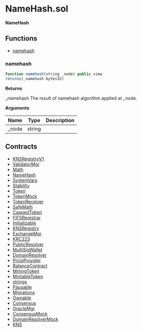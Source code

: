 ﻿# NameHash.sol

**NameHash**

## Functions

- [namehash](#namehash)

### namehash

```js
function namehash(string _node) public view
returns(_namehash bytes32)
```

**Returns**

_namehash The result of namehash algorithm applied at _node.

**Arguments**

| Name        | Type           | Description  |
| ------------- |------------- | -----|
| _node | string |  | 

## Contracts

- [KNSRegistryV1](KNSRegistryV1.md)
- [ValidatorMgr](ValidatorMgr.md)
- [Math](Math.md)
- [NameHash](NameHash.md)
- [SystemVars](SystemVars.md)
- [Stability](Stability.md)
- [Token](Token.md)
- [TokenMock](TokenMock.md)
- [TokenReceiver](TokenReceiver.md)
- [SafeMath](SafeMath.md)
- [CappedToken](CappedToken.md)
- [FIFSRegistrar](FIFSRegistrar.md)
- [Initializable](Initializable.md)
- [KNSRegistry](KNSRegistry.md)
- [ExchangeMgr](ExchangeMgr.md)
- [KRC223](KRC223.md)
- [PublicResolver](PublicResolver.md)
- [MultiSigWallet](MultiSigWallet.md)
- [DomainResolver](DomainResolver.md)
- [PriceProvider](PriceProvider.md)
- [BalanceContract](BalanceContract.md)
- [MiningToken](MiningToken.md)
- [MintableToken](MintableToken.md)
- [strings](strings.md)
- [Pausable](Pausable.md)
- [Migrations](Migrations.md)
- [Ownable](Ownable.md)
- [Consensus](Consensus.md)
- [OracleMgr](OracleMgr.md)
- [ConsensusMock](ConsensusMock.md)
- [DomainResolverMock](DomainResolverMock.md)
- [KNS](KNS.md)
